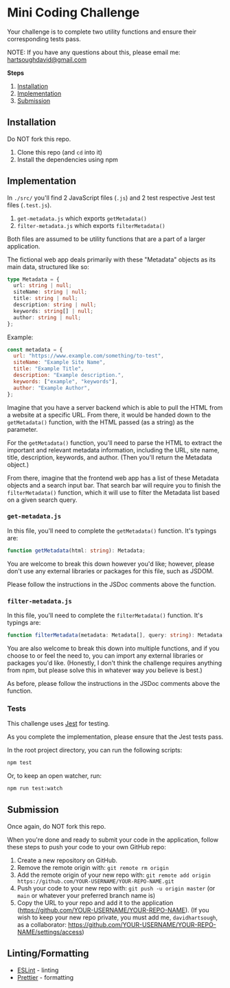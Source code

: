# Mini Coding Challenge

Your challenge is to complete two utility functions and ensure their corresponding tests pass.

NOTE: If you have any questions about this, please email me: hartsoughdavid@gmail.com

**Steps**

1. [Installation](#installation)
2. [Implementation](#implementation)
3. [Submission](#submission)

## Installation

Do NOT fork this repo.

1. Clone this repo (and `cd` into it)
2. Install the dependencies using npm

## Implementation

In `./src/` you'll find 2 JavaScript files (`.js`) and 2 test respective Jest test files (`.test.js`).

1. `get-metadata.js` which exports `getMetadata()`
2. `filter-metadata.js` which exports `filterMetadata()`

Both files are assumed to be utility functions that are a part of a larger application.

The fictional web app deals primarily with these "Metadata" objects as its main data, structured like so:

```typescript
type Metadata = {
  url: string | null;
  siteName: string | null;
  title: string | null;
  description: string | null;
  keywords: string[] | null;
  author: string | null;
};
```

Example:

```javascript
const metadata = {
  url: "https://www.example.com/something/to-test",
  siteName: "Example Site Name",
  title: "Example Title",
  description: "Example description.",
  keywords: ["example", "keywords"],
  author: "Example Author",
};
```

Imagine that you have a server backend which is able to pull the HTML from a website at a specific URL. From there, it would be handed down to the `getMetadata()` function, with the HTML passed (as a string) as the parameter.

For the `getMetadata()` function, you'll need to parse the HTML to extract the important and relevant metadata information, including the URL, site name, title, description, keywords, and author. (Then you'll return the Metadata object.)

From there, imagine that the frontend web app has a list of these Metadata objects and a search input bar. That search bar will require you to finish the `filterMetadata()` function, which it will use to filter the Metadata list based on a given search query.

### `get-metadata.js`

In this file, you'll need to complete the `getMetadata()` function. It's typings are:

```typescript
function getMetadata(html: string): Metadata;
```

You are welcome to break this down however you'd like; however, please don't use any external libraries or packages for this file, such as JSDOM.

Please follow the instructions in the JSDoc comments above the function.

### `filter-metadata.js`

In this file, you'll need to complete the `filterMetadata()` function. It's typings are:

```typescript
function filterMetadata(metadata: Metadata[], query: string): Metadata[];
```

You are also welcome to break this down into multiple functions, and if you choose to or feel the need to, you can import any external libraries or packages you'd like. (Honestly, I don't think the challenge requires anything from npm, but please solve this in whatever way _you_ believe is best.)

As before, please follow the instructions in the JSDoc comments above the function.

### Tests

This challenge uses [Jest](https://jestjs.io/) for testing.

As you complete the implementation, please ensure that the Jest tests pass.

In the root project directory, you can run the following scripts:

```bash
npm test
```

Or, to keep an open watcher, run:

```bash
npm run test:watch
```

## Submission

Once again, do NOT fork this repo.

When you're done and ready to submit your code in the application, follow these steps to push your code to your own GitHub repo:

1. Create a new repository on GitHub.
2. Remove the remote origin with: `git remote rm origin`
3. Add the remote origin of your new repo with: `git remote add origin https://github.com/YOUR-USERNAME/YOUR-REPO-NAME.git`
4. Push your code to your new repo with: `git push -u origin master` (or `main` or whatever your preferred branch name is)
5. Copy the URL to your repo and add it to the application (https://github.com/YOUR-USERNAME/YOUR-REPO-NAME). (If you wish to keep your new repo private, you must add me, `davidhartsough`, as a collaborator: https://github.com/YOUR-USERNAME/YOUR-REPO-NAME/settings/access)

## Linting/Formatting

- [ESLint](https://eslint.org/) - linting
- [Prettier](https://prettier.io/) - formatting
